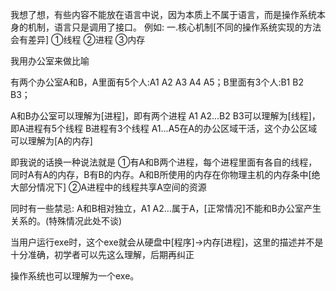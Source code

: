 我想了想，有些内容不能放在语言中说，因为本质上不属于语言，而是操作系统本身的机制，语言只是调用了接口。
例如:
一.核心机制[不同的操作系统实现的方法会有差异]
①线程
②进程
③内存

我用办公室来做比喻

有两个办公室A和B，A里面有5个人:A1 A2 A3 A4 A5；B里面有3个人:B1 B2 B3；

A和B办公室可以理解为[进程]，即有两个进程
A1 A2...B2 B3可以理解为[线程]，即A进程有5个线程 B进程有3个线程
A1...A5在A的办公区域干活，这个办公区域可以理解为[A的内存]

即我说的话换一种说法就是
①有A和B两个进程，每个进程里面有各自的线程，同时A有A的内存，B有B的内存。A和B所使用的内存在你物理主机的内存条中[绝大部分情况下]
②A进程中的线程共享A空间的资源

同时有一些禁忌:
A和B相对独立，A1 A2...属于A，[正常情况]不能和B办公室产生关系的。(特殊情况此处不谈)

当用户运行exe时，这个exe就会从硬盘中[程序]->内存[进程]，这里的描述并不是十分准确，初学者可以先这么理解，后期再纠正

操作系统也可以理解为一个exe。
